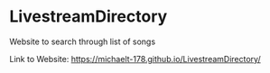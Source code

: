 # LivestreamDirectory
Website to search through list of songs

Link to Website: https://michaelt-178.github.io/LivestreamDirectory/

